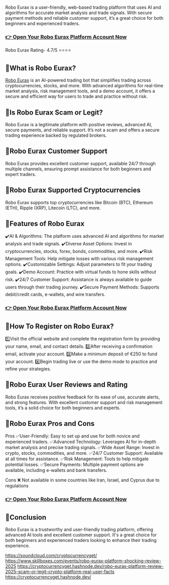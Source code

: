 Robo Eurax is a user-friendly, web-based trading platform that uses AI and algorithms for accurate market analysis and trade signals. With secure payment methods and reliable customer support, it’s a great choice for both beginners and experienced traders.
<h3><a href="https://mydealsjunction.info/roboeuraxplatform"><strong>👉 Open Your Robo Eurax Platform Account Now</strong></a></h3>
Robo Eurax Rating- 4.7/5 ⭐⭐⭐⭐
<h2><strong>📌What is Robo Eurax?</strong></h2>
<a href="https://www.facebook.com/groups/1269157127484626">Robo Eurax</a> is an AI-powered trading bot that simplifies trading across cryptocurrencies, stocks, and more. With advanced algorithms for real-time market analysis, risk management tools, and a demo account, it offers a secure and efficient way for users to trade and practice without risk.
<h2><strong>📌Is Robo Eurax Scam or Legit?</strong></h2>
Robo Eurax is a legitimate platform with positive reviews, advanced AI, secure payments, and reliable support. It’s not a scam and offers a secure trading experience backed by regulated brokers.
<h2><strong>📌Robo Eurax Customer Support</strong></h2>
Robo Eurax provides excellent customer support, available 24/7 through multiple channels, ensuring prompt assistance for both beginners and expert traders.
<h2><strong>📌Robo Eurax Supported Cryptocurrencies</strong></h2>
Robo Eurax supports top cryptocurrencies like Bitcoin (BTC), Ethereum (ETH), Ripple (XRP), Litecoin (LTC), and more.
<h2><strong>📌Features of Robo Eurax</strong></h2>
✔️AI &amp; Algorithms: The platform uses advanced AI and algorithms for market analysis and trade signals.
✔️Diverse Asset Options: Invest in cryptocurrencies, stocks, forex, bonds, commodities, and more.
✔️Risk Management Tools: Help mitigate losses with various risk management options.
✔️Customizable Settings: Adjust parameters to fit your trading goals.
✔️Demo Account: Practice with virtual funds to hone skills without risk.
✔️24/7 Customer Support: Assistance is always available to guide users through their trading journey.
✔️Secure Payment Methods: Supports debit/credit cards, e-wallets, and wire transfers.
<h3><a href="https://mydealsjunction.info/roboeuraxplatform"><strong>👉 Open Your Robo Eurax Platform Account Now</strong></a></h3>
<h2><strong>📌How To Register on Robo Eurax?</strong></h2>
1️⃣Visit the official website and complete the registration form by providing your name, email, and contact details.
2️⃣After receiving a confirmation email, activate your account.
3️⃣Make a minimum deposit of €250 to fund your account.
4️⃣Begin trading live or use the demo mode to practice and refine your strategies.
<h2><strong>📌Robo Eurax User Reviews and Rating</strong></h2>
Robo Eurax receives positive feedback for its ease of use, accurate alerts, and strong features. With excellent customer support and risk management tools, it’s a solid choice for both beginners and experts.
<h2><strong>📌Robo Eurax Pros and Cons</strong></h2>
Pros
✅User-Friendly: Easy to set up and use for both novice and experienced traders.
✅Advanced Technology: Leverages AI for in-depth market analysis and precise trading signals.
✅Wide Asset Range: Invest in crypto, stocks, commodities, and more.
✅24/7 Customer Support: Available at all times for assistance.
✅Risk Management: Tools to help mitigate potential losses.
✅Secure Payments: Multiple payment options are available, including e-wallets and bank transfers.

Cons
❌ Not available in some countries like Iran, Israel, and Cyprus due to regulations
<h3><a href="https://mydealsjunction.info/roboeuraxplatform"><strong>👉 Open Your Robo Eurax Platform Account Now</strong></a></h3>
<h2><strong>📌Conclusion</strong></h2>
Robo Eurax is a trustworthy and user-friendly trading platform, offering advanced AI tools and excellent customer support. It's a great choice for both beginners and experienced traders looking to enhance their trading experience.


https://soundcloud.com/cryptocurrencyget/
https://www.skillboxes.com/events/robo-eurax-platform-shocking-review-2025
https://cryptocurrencyget.hashnode.dev/robo-eurax-platform-review-2025-scam-or-legit-crypto-platform-real-user-facts
https://cryptocurrencyget.hashnode.dev/
